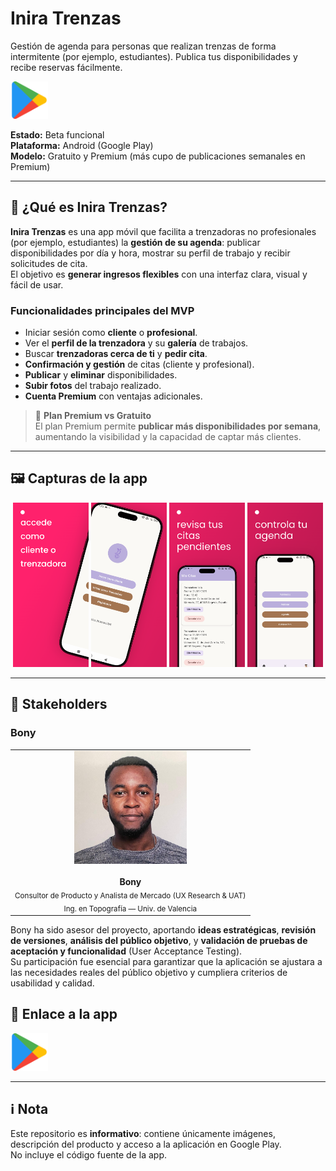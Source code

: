 # Inira Trenzas  
Gestión de agenda para personas que realizan trenzas de forma intermitente (por ejemplo, estudiantes). Publica tus disponibilidades y recibe reservas fácilmente.

<p align="left">
  <a href="https://play.google.com/store/apps/details?id=com.inira.trenzas&pcampaignid=web_share">
    <img src="https://github.com/raulmoto/iniTrz-P/blob/main/google-play.png" alt="Disponible en Google Play" height="60">
  </a>
</p>

**Estado:** Beta funcional  
**Plataforma:** Android (Google Play)  
**Modelo:** Gratuito y Premium (más cupo de publicaciones semanales en Premium)

---

## 📱 ¿Qué es Inira Trenzas?
**Inira Trenzas** es una app móvil que facilita a trenzadoras no profesionales (por ejemplo, estudiantes) la **gestión de su agenda**: publicar disponibilidades por día y hora, mostrar su perfil de trabajo y recibir solicitudes de cita.  
El objetivo es **generar ingresos flexibles** con una interfaz clara, visual y fácil de usar.

### Funcionalidades principales del MVP
- Iniciar sesión como **cliente** o **profesional**.  
- Ver el **perfil de la trenzadora** y su **galería** de trabajos.  
- Buscar **trenzadoras cerca de ti** y **pedir cita**.  
- **Confirmación y gestión** de citas (cliente y profesional).  
- **Publicar** y **eliminar** disponibilidades.  
- **Subir fotos** del trabajo realizado.  
- **Cuenta Premium** con ventajas adicionales.

> 🔸 **Plan Premium vs Gratuito**  
> El plan Premium permite **publicar más disponibilidades por semana**, aumentando la visibilidad y la capacidad de captar más clientes.

---

## 🖼️ Capturas de la app
<p align="center">
  <img src="https://github.com/raulmoto/iniTrz-P/blob/main/1.png" width="24%">
  <img src="https://github.com/raulmoto/iniTrz-P/blob/main/2.png" width="24%">
  <img src="https://github.com/raulmoto/iniTrz-P/blob/main/3.png" width="24%">
  <img src="https://github.com/raulmoto/iniTrz-P/blob/main/4.png" width="24%">
</p>

---

## 👥 Stakeholders

### Bony
<table>
  <tr>
    <td align="center">
      <img src="https://github.com/raulmoto/iniTrz-P/blob/main/bony2.jpeg" width="180"><br><br>
      <b>Bony</b><br>
      <sub>Consultor de Producto y Analista de Mercado (UX Research & UAT)<br>
      Ing. en Topografía — Univ. de Valencia</sub>
    </td>
  </tr>
</table>

Bony ha sido asesor del proyecto, aportando **ideas estratégicas**, **revisión de versiones**, **análisis del público objetivo**, y **validación de pruebas de aceptación y funcionalidad** (User Acceptance Testing).  
Su participación fue esencial para garantizar que la aplicación se ajustara a las necesidades reales del público objetivo y cumpliera criterios de usabilidad y calidad.


## 🚀 Enlace a la app
<p align="left">
  <a href="https://play.google.com/store/apps/details?id=com.inira.trenzas&pcampaignid=web_share">
    <img src="https://github.com/raulmoto/iniTrz-P/blob/main/google-play.png" alt="Disponible en Google Play" height="60">
  </a>
</p>

---

## ℹ️ Nota
Este repositorio es **informativo**: contiene únicamente imágenes, descripción del producto y acceso a la aplicación en Google Play.  
No incluye el código fuente de la app.


